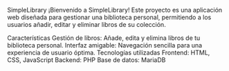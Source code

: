 SimpleLibrary
¡Bienvenido a SimpleLibrary! Este proyecto es una aplicación web diseñada para gestionar una biblioteca personal, permitiendo a los usuarios añadir, editar y eliminar libros de su colección.

Características
Gestión de libros: Añade, edita y elimina libros de tu biblioteca personal.
Interfaz amigable: Navegación sencilla para una experiencia de usuario óptima.
Tecnologías utilizadas
Frontend: HTML, CSS, JavaScript
Backend: PHP
Base de datos: MariaDB
